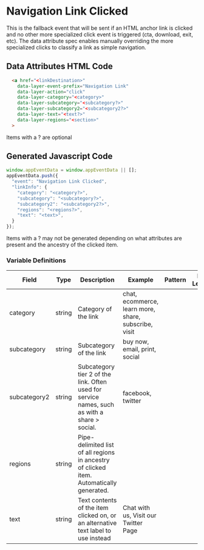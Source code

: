 # Navigation Link Clicked

This is the fallback event that will be sent if an HTML anchor link is clicked and no other more specialized click event is triggered (cta, download, exit, etc). The data attribute spec enables manually overriding the more specialized clicks to classify a link as simple navigation.

## Data Attributes HTML Code

```html
  <a href="<linkDestination>"
    data-layer-event-prefix="Navigation Link"
    data-layer-action="click"
    data-layer-category="<category>"
    data-layer-subcategory="<subcategory?>"
    data-layer-subcategory2="<subcategory2?>"
    data-layer-text="<text?>"
    data-layer-regions="<section>"     
  >
```

Items with a ? are optional

## Generated Javascript Code

```js
window.appEventData = window.appEventData || [];
appEventData.push({
  "event": "Navigation Link Clicked",
  "linkInfo": {
    "category": "<category?>",
    "subcategory": "<subcategory?>",
    "subcategory2": "<subcategory2?>",
    "regions": "<regions?>",
    "text": "<text>",
  }
});
```

Items with a ? may not be generated depending on what attributes are present and the ancestry of the clicked item.

### Variable Definitions

|Field|Type|Description|Example|Pattern|Min Length|Max Length|Minimum|Maximum|Multiple Of|
| --- | --- | --- | --- | --- | --- | --- | --- | --- | --- |
|category|string|Category of the link|chat, ecommerce, learn more, share, subscribe, visit|
|subcategory|string|Subcategory of the link|buy now, email, print, social|
|subcategory2|string|Subcategory tier 2 of the link. Often used for service names, such as with a share > social.|facebook, twitter|
|regions|string|Pipe-delimited list of all regions in ancestry of clicked item. Automatically generated.|
|text|string|Text contents of the item clicked on, or an alternative text label to use instead|Chat with us, Visit our Twitter Page|
